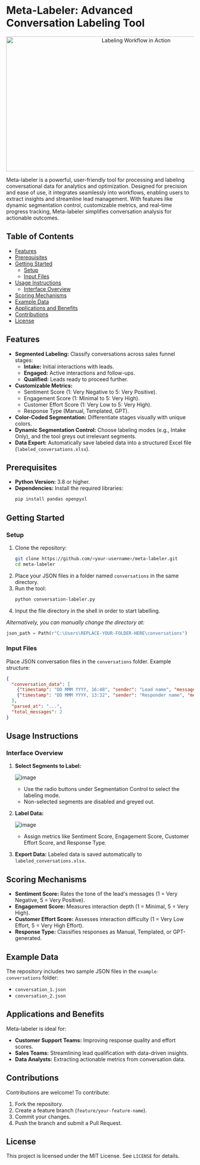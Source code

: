# Meta-Labeler: Advanced Conversation Labeling Tool

<div align="center">
  <img src="https://github.com/PV-Bhat/Meta-Labeler/blob/main/labelerGIF.gif" title="Labeling Workflow in Action" width="682" height="362">
</div>

Meta-labeler is a powerful, user-friendly tool for processing and labeling conversational data for analytics and optimization. Designed for precision and ease of use, it integrates seamlessly into workflows, enabling users to extract insights and streamline lead management. With features like dynamic segmentation control, customizable metrics, and real-time progress tracking, Meta-labeler simplifies conversation analysis for actionable outcomes.

## Table of Contents

- [Features](#features)
- [Prerequisites](#prerequisites)
- [Getting Started](#getting-started)
  - [Setup](#setup)
  - [Input Files](#input-files)
- [Usage Instructions](#usage-instructions)
  - [Interface Overview](#interface-overview)
- [Scoring Mechanisms](#scoring-mechanisms)
- [Example Data](#example-data)
- [Applications and Benefits](#applications-and-benefits)
- [Contributions](#contributions)
- [License](#license)

## Features

- **Segmented Labeling:** Classify conversations across sales funnel stages:
  - **Intake:** Initial interactions with leads.
  - **Engaged:** Active interactions and follow-ups.
  - **Qualified:** Leads ready to proceed further.
- **Customizable Metrics:**
  - Sentiment Score (1: Very Negative to 5: Very Positive).
  - Engagement Score (1: Minimal to 5: Very High).
  - Customer Effort Score (1: Very Low to 5: Very High).
  - Response Type (Manual, Templated, GPT).
- **Color-Coded Segmentation:** Differentiate stages visually with unique colors.
- **Dynamic Segmentation Control:** Choose labeling modes (e.g., Intake Only), and the tool greys out irrelevant segments.
- **Data Export:** Automatically save labeled data into a structured Excel file (`labeled_conversations.xlsx`).

## Prerequisites

- **Python Version:** 3.8 or higher.
- **Dependencies:** Install the required libraries:
  ```bash
  pip install pandas openpyxl
  ```

## Getting Started

### Setup

1. Clone the repository:
   ```bash
   git clone https://github.com/<your-username>/meta-labeler.git
   cd meta-labeler
   ```
2. Place your JSON files in a folder named `conversations` in the same directory.
3. Run the tool:
   ```bash
   python conversation-labeler.py
   ```
4. Input the file directory in the shell in order to start labelling.

_Alternatively, you can manually change the directory at:_

   ```python
   json_path = Path(r"C:\Users\REPLACE-YOUR-FOLDER-HERE\conversations")
   ```
### Input Files

Place JSON conversation files in the `conversations` folder. Example structure:
```json
{
  "conversation_data": [
    {"timestamp": "DD MMM YYYY, 16:48", "sender": "Lead name", "message": "Hi", "is_automated": false},
    {"timestamp": "DD MMM YYYY, 13:32", "sender": "Responder name", "message": "Hi there Thanks for getting in touch", "is_automated": false}
  ],
  "parsed_at": "...",
  "total_messages": 2
}
```

## Usage Instructions

### Interface Overview

1. **Select Segments to Label:**
     
   ![image](https://github.com/user-attachments/assets/62b27d46-0057-4898-90c5-25fc2c87ef4c)
     
   - Use the radio buttons under Segmentation Control to select the labeling mode.
   - Non-selected segments are disabled and greyed out.

2. **Label Data:**
     
   ![image](https://github.com/user-attachments/assets/431dc140-8689-49c4-8b23-6e38f53c97d9)
     
   - Assign metrics like Sentiment Score, Engagement Score, Customer Effort Score, and Response Type.

4. **Export Data:**
   Labeled data is saved automatically to `labeled_conversations.xlsx`.

## Scoring Mechanisms

- **Sentiment Score:** Rates the tone of the lead's messages (1 = Very Negative, 5 = Very Positive).
- **Engagement Score:** Measures interaction depth (1 = Minimal, 5 = Very High).
- **Customer Effort Score:** Assesses interaction difficulty (1 = Very Low Effort, 5 = Very High Effort).
- **Response Type:** Classifies responses as Manual, Templated, or GPT-generated.

## Example Data

The repository includes two sample JSON files in the `example-conversations` folder:
- `conversation_1.json`
- `conversation_2.json`

## Applications and Benefits

Meta-labeler is ideal for:
- **Customer Support Teams:** Improving response quality and effort scores.
- **Sales Teams:** Streamlining lead qualification with data-driven insights.
- **Data Analysts:** Extracting actionable metrics from conversation data.

## Contributions

Contributions are welcome! To contribute:

1. Fork the repository.
2. Create a feature branch (`feature/your-feature-name`).
3. Commit your changes.
4. Push the branch and submit a Pull Request.

## License

This project is licensed under the MIT License. See `LICENSE` for details.
